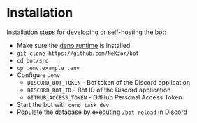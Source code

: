 # Installation

Installation steps for developing or self-hosting the bot:

- Make sure the [deno runtime](https://deno.com/runtime) is installed
- `git clone https://github.com/NeKzor/bot`
- `cd bot/src`
- `cp .env.example .env`
- Configure `.env`
  - `DISCORD_BOT_TOKEN` - Bot token of the Discord application
  - `DISCORD_BOT_ID` - Bot ID of the Discord application
  - `GITHUB_ACCESS_TOKEN` - GitHub Personal Access Token
- Start the bot with `deno task dev`
- Populate the database by executing `/bot reload` in Discord
